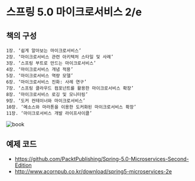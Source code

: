 # 스프링 5.0 마이크로서비스 2/e
## 책의 구성

```
1장. ‘쉽게 알아보는 마이크로서비스’
2장. ‘마이크로서비스 관련 아키텍처 스타일 및 사례’
3장. ‘스프링 부트로 만드는 마이크로서비스’
4장. ‘마이크로서비스 개념 적용’
5장. ‘마이크로서비스 역량 모델’
6장. ‘마이크로서비스 진화: 사례 연구’
7장. ‘스프링 클라우드 컴포넌트를 활용한 마이크로서비스 확장’
8장. ‘마이크로서비스 로깅 및 모니터링’
9장. ‘도커 컨테이너와 마이크로서비스’
10장. ‘메소스와 마라톤을 이용한 도커화된 마이크로서비스 확장’
11장. ‘마이크로서비스 개발 라이프사이클’
```

![book](http://www.acornpub.co.kr/tb/detail/book/qb/wz/1517215720iC4a9nrz.jpg)

## 예제 코드
* https://github.com/PacktPublishing/Spring-5.0-Microservices-Second-Edition
* http://www.acornpub.co.kr/download/spring5-microservices-2e
